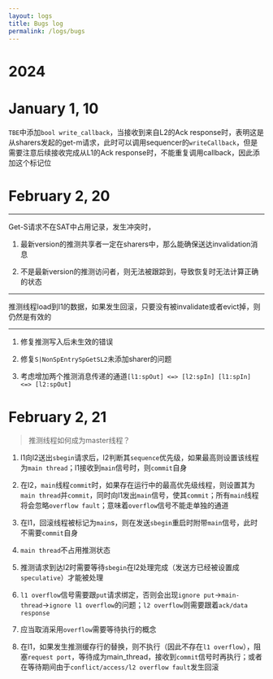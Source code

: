 ```yaml
---
layout: logs
title: Bugs log
permalink: /logs/bugs
---
```


# 2024

# January 1, 10

`TBE`中添加`bool write_callback`，当接收到来自L2的Ack response时，表明这是从sharers发起的get-m请求，此时可以调用sequencer的`writeCallback`，但是需要注意后续接收完成从L1的Ack response时，不能重复调用callback，因此添加这个标记位

# February 2, 20

---

Get-S请求不在SAT中占用记录，发生冲突时，

1. 最新version的推测共享者一定在sharers中，那么能确保送达invalidation消息

2. 不是最新version的推测访问者，则无法被跟踪到，导致恢复时无法计算正确的状态

---

推测线程load到l1的数据，如果发生回滚，只要没有被invalidate或者evict掉，则仍然是有效的

---

1. 修复推测写入后未生效的错误

2. 修复`S|NonSpEntrySpGetSL2`未添加sharer的问题

3. 考虑增加两个推测消息传递的通道`[l1:spOut] <=> [l2:spIn] [l1:spIn] <=> [l2:spOut]`

# February 2, 21

> 推测线程如何成为master线程？

1. l1向l2送出`sbegin`请求后，l2判断其`sequence`优先级，如果最高则设置该线程为`main thread`；l1接收到`main`信号时，则`commit`自身

2. 在l2，`main`线程`commit`时，如果存在运行中的最高优先级线程，则设置其为`main thread`并`commit`，同时向l1发出`main`信号，使其`commit`；所有`main`线程将会忽略`overflow fault`；意味着`overflow`信号不能走单独的通道

3. 在l1，回滚线程被标记为`main`s，则在发送`sbegin`重启时附带`main`信号，此时不需要`commit`自身

4. `main thread`不占用推测状态

5. 推测请求到达l2时需要等待`sbegin`在l2处理完成（发送方已经被设置成`speculative`）才能被处理

6. `l1 overflow`信号需要跟`put`请求绑定，否则会出现`ignore put`->`main-thread`->`ignore l1 overflow`的问题；`l2 overflow`则需要跟着`ack/data response`

7. 应当取消采用`overflow`需要等待执行的概念

8. 在l1，如果发生推测缓存行的替换，则不执行（因此不存在`l1 overflow`），阻塞`request port`，等待成为main_thread，接收到`commit`信号时再执行；或者在等待期间由于`conflict/access/l2 overflow fault`发生回滚